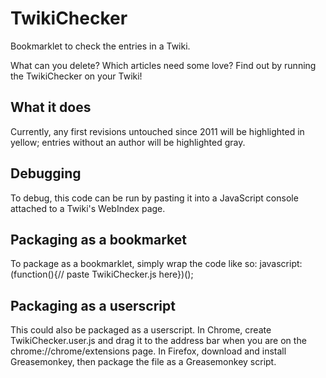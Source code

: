 TwikiChecker
============

Bookmarklet to check the entries in a Twiki.

What can you delete? Which articles need some love? Find out by running the TwikiChecker on your Twiki! 

## What it does
Currently, any first revisions untouched since 2011 will be highlighted in yellow; entries without an author will be highlighted gray.

## Debugging
To debug, this code can be run by pasting it into a JavaScript console attached to a Twiki's WebIndex page. 

## Packaging as a bookmarket
To package as a bookmarklet, simply wrap the code like so:
javascript:(function(){// paste TwikiChecker.js here})();

## Packaging as a userscript
This could also be packaged as a userscript. In Chrome, create TwikiChecker.user.js and drag it to the address bar when you are on the chrome://chrome/extensions page. In Firefox, download and install Greasemonkey, then package the file as a Greasemonkey script.

